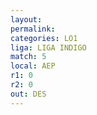 ```yaml
---
layout: 
permalink: 
categories: LO1
liga: LIGA INDIGO
match: 5
local: AEP
r1: 0
r2: 0
out: DES
---
```

